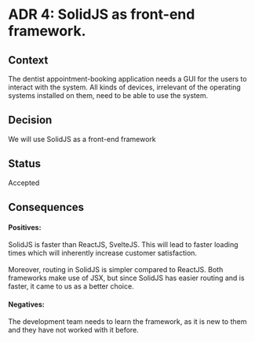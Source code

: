 # ADR 4: SolidJS as front-end framework.
## Context
The dentist appointment-booking application needs a GUI for the users to interact with the system. All kinds of devices, irrelevant of the operating systems installed on them, need to be able to use the system.
</br>
## Decision
We will use SolidJS as a front-end framework
</br>
## Status
Accepted
</br>
## Consequences
#### Positives:
SolidJS is faster than ReactJS, SvelteJS. This will lead to faster loading times which will inherently increase customer satisfaction.
</br>
</br>
Moreover, routing in SolidJS is simpler compared to ReactJS. Both frameworks make use of JSX, but since SolidJS has easier routing and is faster, it came to us as a better choice.
</br>
#### Negatives:
The development team needs to learn the framework, as it is new to them and they have not worked with it before.